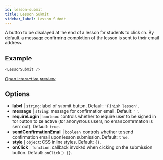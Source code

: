 ```yaml
---
id: lesson-submit 
title: Lesson Submit
sidebar_label: Lesson Submit
---
```


A button to be displayed at the end of a lesson for students to click on. By default, a message confirming completion of the lesson is sent to their email address.

## Example

``` js
<LessonSubmit />
```

[Open interactive preview](https://isle.heinz.cmu.edu/components/lesson-submit/)

## Options

* __label__ | `string`: label of submit button. Default: `'Finish lesson'`.
* __message__ | `string`: message for confirmation email. Default: `''`.
* __requireLogin__ | `boolean`: controls whether to require user to be signed in for button to be active (for anonymous users, no email confirmation is sent out). Default: `true`.
* __sendConfirmationEmail__ | `boolean`: controls whether to send confirmation email upon lesson submission. Default: `true`.
* __style__ | `object`: CSS inline styles. Default: `{}`.
* __onClick__ | `function`: callback invoked when clicking on the submission button. Default: `onClick() {}`.
